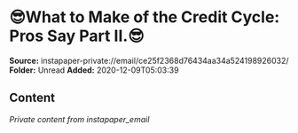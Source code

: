 # 😎What to Make of the Credit Cycle: Pros Say Part II.😎

**Source:** instapaper-private://email/ce25f2368d76434aa34a524198926032/
**Folder:** Unread
**Added:** 2020-12-09T05:03:39




## Content
*Private content from instapaper_email*

